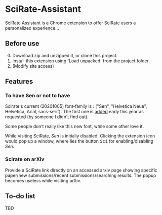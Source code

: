 # SciRate-Assistant
SciRate Assistant is a Chrome extension to offer SciRate users a personalized experience...

## Before use
0. Download zip and unzipped it, or clone this project.
1. Install this extension using 'Load unpacked' from the project folder.
2. (Modify site access)

## Features
### To have Sen or not to have
Scirate's current (20201005) font-family is : ("Sen", "Helvetica Neue", Helvetica, Arial, sans-serif). The first one is [added](https://github.com/scirate/scirate/commit/a6e666a7ffa8519e81adcea2464b3563198382d3) early this year as requested (by someone I didn't find out).

Some people don't really like this new font, while some other love it.

While visiting SciRate, *Sen* is initially disabled. Clicking the extension icon would pop up a window, where lies the button <kbd>Sci</kbd> for enabling/disabling *Sen*.

### Scirate on arXiv

Provide a SciRate link directly on an accessed arxiv page showing specific paper/new submissions/recent submissions/searching results. The popup becomes useless while visiting arXiv.

## To-do list
TBD
